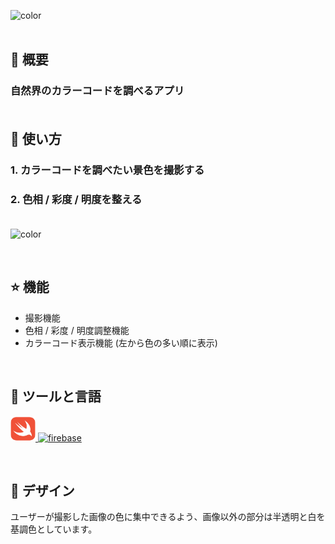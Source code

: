 ![color](https://user-images.githubusercontent.com/98724087/153706150-9c999df8-f0d0-463f-81dc-490a28ac40df.png)<br><br>

## 💬 概要
### 自然界のカラーコードを調べるアプリ<br><br>
 
## 📃 使い方
### 1. カラーコードを調べたい景色を撮影する<br>
### 2. 色相 / 彩度 / 明度を整える<br><br>
![color](https://user-images.githubusercontent.com/98724087/151982552-52eb3ded-7c8c-4c2e-8d93-f42053fa4019.gif)

<br>

## ⭐️ 機能
- 撮影機能
- 色相 / 彩度 / 明度調整機能
- カラーコード表示機能 (左から色の多い順に表示)

<br>

## 🔧 ツールと言語
<a href="https://developer.apple.com/swift/" target="_blank" rel="noreferrer"> <img src="https://raw.githubusercontent.com/devicons/devicon/master/icons/swift/swift-original.svg" alt="swift" width="40" height="40"/> </a>
<a href="https://firebase.google.com/" target="_blank" rel="noreferrer"> <img src="https://www.vectorlogo.zone/logos/firebase/firebase-icon.svg" alt="firebase" width="40" height="40"/> </a>

<br>

## 🎨  デザイン
ユーザーが撮影した画像の色に集中できるよう、画像以外の部分は半透明と白を基調色としています。
